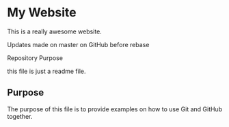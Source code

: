 # My Website

This is a really awesome website.

Updates made on master on GitHub before rebase

 Repository Purpose

this file is just a readme file.

## Purpose

The purpose of this file is to provide examples
on how to use Git and GitHub together.

